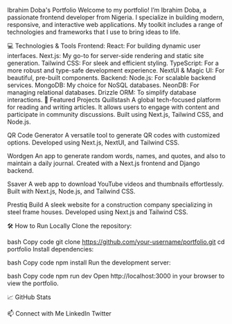 Ibrahim Doba's Portfolio
Welcome to my portfolio! I’m Ibrahim Doba, a passionate frontend developer from Nigeria. I specialize in building modern, responsive, and interactive web applications. My toolkit includes a range of technologies and frameworks that I use to bring ideas to life.

💻 Technologies & Tools
Frontend:
React: For building dynamic user interfaces.
Next.js: My go-to for server-side rendering and static site generation.
Tailwind CSS: For sleek and efficient styling.
TypeScript: For a more robust and type-safe development experience.
NextUI & Magic UI: For beautiful, pre-built components.
Backend:
Node.js: For scalable backend services.
MongoDB: My choice for NoSQL databases.
NeonDB: For managing relational databases.
Drizzle ORM: To simplify database interactions.
🌟 Featured Projects
Quillstash
A global tech-focused platform for reading and writing articles. It allows users to engage with content and participate in community discussions. Built using Next.js, Tailwind CSS, and Node.js.

QR Code Generator
A versatile tool to generate QR codes with customized options. Developed using Next.js, NextUI, and Tailwind CSS.

Wordgen
An app to generate random words, names, and quotes, and also to maintain a daily journal. Created with a Next.js frontend and Django backend.

Ssaver
A web app to download YouTube videos and thumbnails effortlessly. Built with Next.js, Node.js, and Tailwind CSS.

Prestiq Build
A sleek website for a construction company specializing in steel frame houses. Developed using Next.js and Tailwind CSS.

🛠️ How to Run Locally
Clone the repository:

bash
Copy code
git clone https://github.com/your-username/portfolio.git
cd portfolio
Install dependencies:

bash
Copy code
npm install
Run the development server:

bash
Copy code
npm run dev
Open http://localhost:3000 in your browser to view the portfolio.

📈 GitHub Stats

📫 Connect with Me
LinkedIn
Twitter
